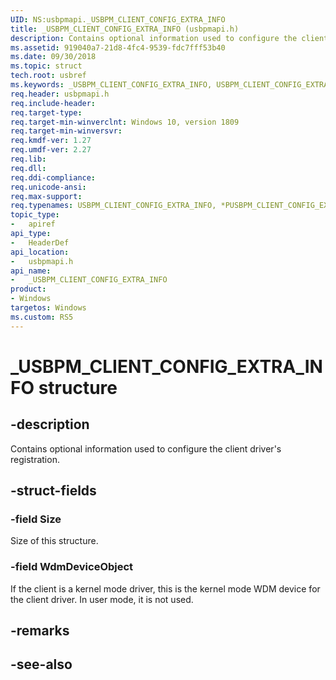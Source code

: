 ```yaml
---
UID: NS:usbpmapi._USBPM_CLIENT_CONFIG_EXTRA_INFO
title: _USBPM_CLIENT_CONFIG_EXTRA_INFO (usbpmapi.h)
description: Contains optional information used to configure the client driver's registration.
ms.assetid: 919040a7-21d8-4fc4-9539-fdc7fff53b40
ms.date: 09/30/2018
ms.topic: struct
tech.root: usbref
ms.keywords: _USBPM_CLIENT_CONFIG_EXTRA_INFO, USBPM_CLIENT_CONFIG_EXTRA_INFO, *PUSBPM_CLIENT_CONFIG_EXTRA_INFO, 
req.header: usbpmapi.h
req.include-header:
req.target-type:
req.target-min-winverclnt: Windows 10, version 1809
req.target-min-winversvr:
req.kmdf-ver: 1.27
req.umdf-ver: 2.27
req.lib:
req.dll:
req.ddi-compliance:
req.unicode-ansi:
req.max-support:
req.typenames: USBPM_CLIENT_CONFIG_EXTRA_INFO, *PUSBPM_CLIENT_CONFIG_EXTRA_INFO
topic_type: 
-	apiref
api_type: 
-	HeaderDef
api_location: 
-	usbpmapi.h
api_name: 
-	_USBPM_CLIENT_CONFIG_EXTRA_INFO
product:
- Windows
targetos: Windows
ms.custom: RS5
---
```


# _USBPM_CLIENT_CONFIG_EXTRA_INFO structure

## -description
Contains optional information used to configure the client driver's registration.

## -struct-fields

### -field Size
Size of this structure.
 
### -field WdmDeviceObject
If the client is a kernel mode driver, this is the kernel mode WDM device for the client driver. In user mode, it is not used. 

## -remarks

## -see-also
